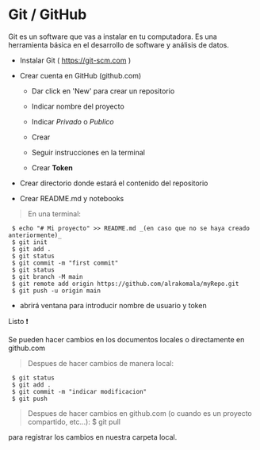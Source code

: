 # Git / GitHub

Git es un software que vas a instalar en tu computadora. Es una herramienta básica en el desarrollo de software y análisis de datos. 
         
- Instalar Git ( https://git-scm.com )

- Crear cuenta en GitHub (github.com)
   - Dar click en 'New' para crear un repositorio
   - Indicar nombre del proyecto
   - Indicar _Privado_ o _Publico_
   - Crear
   - Seguir instrucciones en la terminal

   - Crear **Token**

- Crear directorio donde estará el contenido del repositorio
- Crear README.md y notebooks
> En una terminal:

     $ echo "# Mi proyecto" >> README.md _(en caso que no se haya creado anteriormente)_
     $ git init
     $ git add .
     $ git status
     $ git commit -m "first commit"
     $ git status
     $ git branch -M main
     $ git remote add origin https://github.com/alrakomala/myRepo.git
     $ git push -u origin main

- abrirá ventana para introducir nombre de usuario y token

Listo :exclamation: 

Se pueden hacer cambios en los documentos locales o directamente en github.com

> Despues de hacer cambios de manera local:

     $ git status
     $ git add .
     $ git commit -m "indicar modificacion"
     $ git push 

> Despues de hacer cambios en github.com (o cuando es un proyecto compartido, etc...):
     $ git pull

para registrar los cambios en nuestra carpeta local. 




